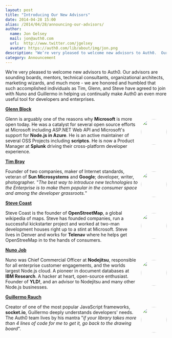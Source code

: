 ```yaml
---
layout: post
title: "Introducing Our New Advisors"
date: 2014-04-28 15:00
alias: /2014/04/28/announcing-our-advisors/
author:
  name: Jon Gelsey
  mail: jon@auth0.com
  url:  http://www.twitter.com/jgelsey
  avatar: https://auth0.com/lib/about/img/jon.png
description: "We’re very pleased to welcome new advisors to Auth0.  Our advisors are sounding boards, mentors, technical consultants, organizational architects, marketing"
category: Announcement
---
```


We’re very pleased to welcome new advisors to Auth0.  Our advisors are sounding boards, mentors, technical consultants, organizational architects, marketing wizards, and much more - we are honored and humbled that such accomplished individuals as Tim, Glenn, and Steve have agreed to join with Nuno and Guillermo in helping us continually make Auth0 an even more useful tool for developers and enterprises.

<!-- more -->

<a target="_new" href="http://twitter.com/gblock"><div style="float: right;margin: 40px 0px 10px 10px;"><img style="display: block;border-radius: 100px;max-width: 80px;height: 80px;position: relative;margin: auto;" src="https://auth0.com/lib/about/img/glenn.png"></div></a>

**[Glenn Block](http://twitter.com/gblock)**

Glenn is arguably one of the reasons why **Microsoft** is more open today. He was a catalyst for several open source efforts at Microsoft including ASP.NET Web API and Microsoft's support for **Node.js in Azure**. He is an active maintainer of several OSS Projects including **scriptcs**. He is now a Product Manager at **Splunk** driving their cross-platform developer experience.

<a target="_new" href="http://en.wikipedia.org/wiki/Tim_Bray"><div style="float: right;margin: 40px 0px 10px 10px;"><img style="display: block;border-radius: 100px;max-width: 80px;height: 80px;position: relative;margin: auto;" src="https://auth0.com/lib/about/img/tim.png"></div></a>

**[Tim Bray](http://en.wikipedia.org/wiki/Tim_Bray)**

Founder of two companies, maker of Internet standards, veteran of **Sun Microsystems** and **Google**; developer, writer, photographer. "_The best way to introduce new technologies to the Enterprise is to make them popular in the consumer space and among the developer grassroots._"

<a target="_new" href="http://en.wikipedia.org/wiki/Steve_Coast"><div style="float: right;margin: 40px 0px 10px 10px;"><img style="display: block;border-radius: 100px;max-width: 80px;height: 80px;position: relative;margin: auto;" src="https://cloudup.com/cMADHaqEVaK+"></div></a>

**[Steve Coast](http://en.wikipedia.org/wiki/Steve_Coast)**

Steve Coast is the founder of **OpenStreetMap**, a global wikipedia of maps. Steve has founded companies, run a successful kickstarter project and worked at two-man development houses right up to a stint at Microsoft. Steve lives in Denver and works for **Telenav** where he helps get OpenStreeMap in to the hands of consumers.

<a target="_new" href="http://twitter.com/dscape"><div style="float: right;margin: 40px 0px 10px 10px;"><img style="display: block;border-radius: 100px;max-width: 80px;height: 80px;position: relative;margin: auto;" src="https://auth0.com/lib/about/img/nuno.png"></div></a>

**[Nuno Job](http://twitter.com/dscape)**

Nuno was Chief Commercial Officer at **Nodejitsu**, responsible for all enterprise customer engagements, and the worlds largest Node.js cloud. A pioneer in document databases at **IBM Research**. A hacker at heart, open-source enthusiast. Founder of **YLD!**, and an advisor to Nodejitsu and many other Node.js businesses.

<a target="_new" href="http://twitter.com/rauchg"><div style="float: right;margin: 40px 0px 10px 10px;"><img style="display: block;border-radius: 100px;max-width: 80px;height: 80px;position: relative;margin: auto;" src="https://auth0.com/lib/about/img/guillermo.png"></div></a>

**[Guillermo Rauch](http://twitter.com/rauchg)**

Creator of one of the most popular JavaScript frameworks, **socket.io**, Guillermo deeply understands developers' needs. The Auth0 team lives by his mantra "_if your library takes more than 4 lines of code for me to get it, go back to the drawing board_".
